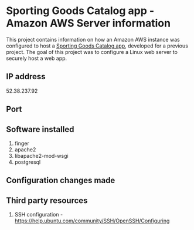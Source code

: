 # Sporting Goods Catalog app - Amazon AWS Server information
This project contains information on how an Amazon AWS instance was configured to host a [Sporting Goods Catalog app](https://github.com/prestononeal/sporting_goods_catalog_app), developed for a previous project. The goal of this project was to configure a Linux web server to securely host a web app.

## IP address
52.38.237.92

## Port

## Software installed
1. finger
2. apache2
3. libapache2-mod-wsgi
4. postgresql

## Configuration changes made

## Third party resources
1. SSH configuration - https://help.ubuntu.com/community/SSH/OpenSSH/Configuring